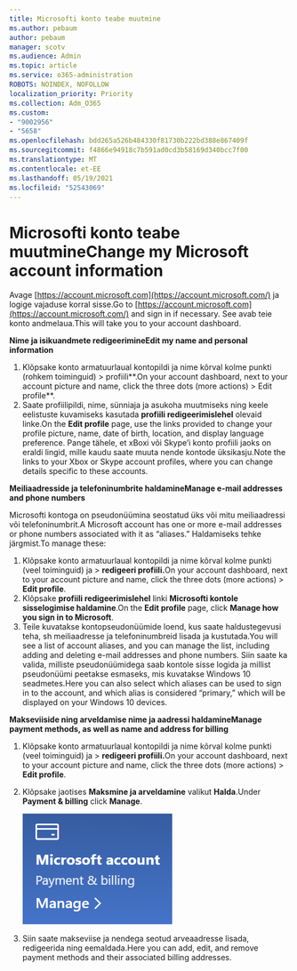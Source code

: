 ```yaml
---
title: Microsofti konto teabe muutmine
ms.author: pebaum
author: pebaum
manager: scotv
ms.audience: Admin
ms.topic: article
ms.service: o365-administration
ROBOTS: NOINDEX, NOFOLLOW
localization_priority: Priority
ms.collection: Adm_O365
ms.custom:
- "9002956"
- "5658"
ms.openlocfilehash: bdd265a526b484330f81730b222bd388e867409f
ms.sourcegitcommit: f4866e94918c7b591ad0cd3b58169d340bcc7f00
ms.translationtype: MT
ms.contentlocale: et-EE
ms.lasthandoff: 05/19/2021
ms.locfileid: "52543069"
---
```

# <a name="change-my-microsoft-account-information"></a><span data-ttu-id="07314-102">Microsofti konto teabe muutmine</span><span class="sxs-lookup"><span data-stu-id="07314-102">Change my Microsoft account information</span></span>

<span data-ttu-id="07314-103">Avage [https://account.microsoft.com](https://account.microsoft.com/) ja logige vajaduse korral sisse.</span><span class="sxs-lookup"><span data-stu-id="07314-103">Go to [https://account.microsoft.com](https://account.microsoft.com/) and sign in if necessary.</span></span> <span data-ttu-id="07314-104">See avab teie konto andmelaua.</span><span class="sxs-lookup"><span data-stu-id="07314-104">This will take you to your account dashboard.</span></span>  

<span data-ttu-id="07314-105">**Nime ja isikuandmete redigeerimine**</span><span class="sxs-lookup"><span data-stu-id="07314-105">**Edit my name and personal information**</span></span>

1. <span data-ttu-id="07314-106">Klõpsake konto armatuurlaual kontopildi ja nime kõrval kolme punkti (rohkem toiminguid) > profiili\*\*.</span><span class="sxs-lookup"><span data-stu-id="07314-106">On your account dashboard, next to your account picture and name, click the three dots (more actions) > Edit profile\*\*.</span></span>
2. <span data-ttu-id="07314-107">Saate profiilipildi, nime, sünniaja ja asukoha muutmiseks ning keele eelistuste kuvamiseks kasutada **profiili redigeerimislehel** olevaid linke.</span><span class="sxs-lookup"><span data-stu-id="07314-107">On the **Edit profile** page, use the links provided to change your profile picture, name, date of birth, location, and display language preference.</span></span> <span data-ttu-id="07314-108">Pange tähele, et xBoxi või Skype’i konto profiili jaoks on eraldi lingid, mille kaudu saate muuta nende kontode üksikasju.</span><span class="sxs-lookup"><span data-stu-id="07314-108">Note the links to your Xbox or Skype account profiles, where you can change details specific to these accounts.</span></span>

<span data-ttu-id="07314-109">**Meiliaadresside ja telefoninumbrite haldamine**</span><span class="sxs-lookup"><span data-stu-id="07314-109">**Manage e-mail addresses and phone numbers**</span></span>

<span data-ttu-id="07314-110">Microsofti kontoga on pseudonüümina seostatud üks või mitu meiliaadressi või telefoninumbrit.</span><span class="sxs-lookup"><span data-stu-id="07314-110">A Microsoft account has one or more e-mail addresses or phone numbers associated with it as “aliases.”</span></span> <span data-ttu-id="07314-111">Haldamiseks tehke järgmist.</span><span class="sxs-lookup"><span data-stu-id="07314-111">To manage these:</span></span>

1. <span data-ttu-id="07314-112">Klõpsake konto armatuurlaual kontopildi ja nime kõrval kolme punkti (veel toiminguid) ja > **redigeeri profiili.**</span><span class="sxs-lookup"><span data-stu-id="07314-112">On your account dashboard, next to your account picture and name, click the three dots (more actions) > **Edit profile**.</span></span>
2. <span data-ttu-id="07314-113">Klõpsake **profiili redigeerimislehel** linki **Microsofti kontole sisselogimise haldamine**.</span><span class="sxs-lookup"><span data-stu-id="07314-113">On the **Edit profile** page, click **Manage how you sign in to Microsoft**.</span></span> 
3. <span data-ttu-id="07314-114">Teile kuvatakse kontopseudonüümide loend, kus saate haldustegevusi teha, sh meiliaadresse ja telefoninumbreid lisada ja kustutada.</span><span class="sxs-lookup"><span data-stu-id="07314-114">You will see a list of account aliases, and you can manage the list, including adding and deleting e-mail addresses and phone numbers.</span></span> <span data-ttu-id="07314-115">Siin saate ka valida, milliste pseudonüümidega saab kontole sisse logida ja millist pseudonüümi peetakse esmaseks, mis kuvatakse Windows 10 seadmetes.</span><span class="sxs-lookup"><span data-stu-id="07314-115">Here you can also select which aliases can be used to sign in to the account, and which alias is considered “primary,” which will be displayed on your Windows 10 devices.</span></span>

<span data-ttu-id="07314-116">**Makseviiside ning arveldamise nime ja aadressi haldamine**</span><span class="sxs-lookup"><span data-stu-id="07314-116">**Manage payment methods, as well as name and address for billing**</span></span> 

1. <span data-ttu-id="07314-117">Klõpsake konto armatuurlaual kontopildi ja nime kõrval kolme punkti (veel toiminguid) ja > **redigeeri profiili.**</span><span class="sxs-lookup"><span data-stu-id="07314-117">On your account dashboard, next to your account picture and name, click the three dots (more actions) > **Edit profile**.</span></span>
2. <span data-ttu-id="07314-118">Klõpsake jaotises **Maksmine ja arveldamine** valikut **Halda**.</span><span class="sxs-lookup"><span data-stu-id="07314-118">Under **Payment & billing** click **Manage**.</span></span>

    ![Maksmise ja arveldamise haldamine](media/manage-account.png)

3. <span data-ttu-id="07314-120">Siin saate makseviise ja nendega seotud arveaadresse lisada, redigeerida ning eemaldada.</span><span class="sxs-lookup"><span data-stu-id="07314-120">Here you can add, edit, and remove payment methods and their associated billing addresses.</span></span> 
